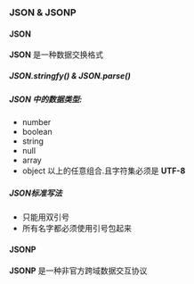 ### JSON & JSONP
#### JSON 
**JSON** 是一种数据交换格式
##### JSON.stringfy() & JSON.parse()
##### JSON 中的数据类型:
- number
- boolean
- string
- null
- array
- object
以上的任意组合.且字符集必须是 **UTF-8**

##### JSON标准写法
- 只能用双引号
- 所有名字都必须使用引号包起来

#### JSONP 
**JSONP** 是一种非官方跨域数据交互协议 

